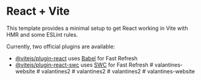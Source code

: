 # React + Vite

This template provides a minimal setup to get React working in Vite with HMR and some ESLint rules.

Currently, two official plugins are available:

- [@vitejs/plugin-react](https://github.com/vitejs/vite-plugin-react/blob/main/packages/plugin-react/README.md) uses [Babel](https://babeljs.io/) for Fast Refresh
- [@vitejs/plugin-react-swc](https://github.com/vitejs/vite-plugin-react-swc) uses [SWC](https://swc.rs/) for Fast Refresh
#   v a l a n t i n e s - w e b s i t e  
 #   v a l a n t i n e s 2  
 #   v a l a n t i n e s 2  
 #   v a l a n t i n e s 2  
 #   v a l a n t i n e s - w e b s i t e  
 